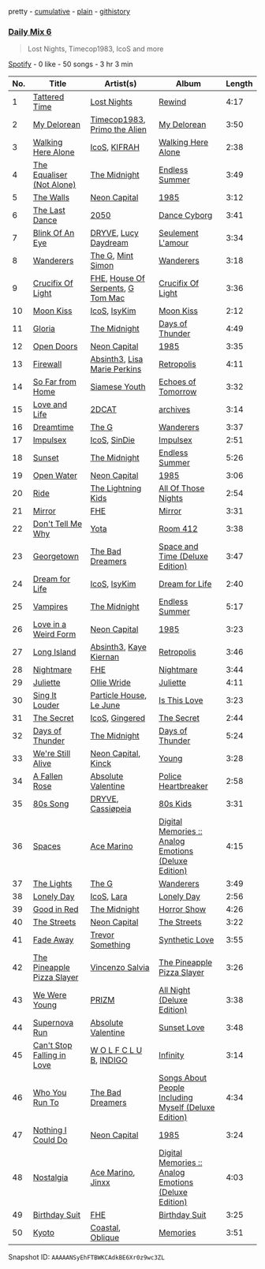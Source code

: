 pretty - [cumulative](/playlists/cumulative/37i9dQZF1E37DfB9BO9G7y.md) - [plain](/playlists/plain/37i9dQZF1E37DfB9BO9G7y) - [githistory](https://github.githistory.xyz/mdn522/spotify-playlist-archive/blob/main/playlists/plain/37i9dQZF1E37DfB9BO9G7y)

### [Daily Mix 6](https://open.spotify.com/playlist/37i9dQZF1E37DfB9BO9G7y)

> Lost Nights, Timecop1983, IcoS and more

[Spotify](https://open.spotify.com/user/spotify) - 0 like - 50 songs - 3 hr 3 min

| No. | Title | Artist(s) | Album | Length |
|---|---|---|---|---|
| 1 | [Tattered Time](https://open.spotify.com/track/3Jq8E5j4RFEBW4nD5N03SC) | [Lost Nights](https://open.spotify.com/artist/2GcwyeNNWcsofm42pOXvAT) | [Rewind](https://open.spotify.com/album/0w69w80dr4pNgM0zMDhpAk) | 4:17 |
| 2 | [My Delorean](https://open.spotify.com/track/0m6tkHFv0IqDBaeaGPe8nB) | [Timecop1983](https://open.spotify.com/artist/6zrgIu0skCCFS7Ke9xOj1r), [Primo the Alien](https://open.spotify.com/artist/7o6eNB8kc6HQbWbtOqrCfO) | [My Delorean](https://open.spotify.com/album/2v6zRNwsxsJnRn6YB9itWk) | 3:50 |
| 3 | [Walking Here Alone](https://open.spotify.com/track/21xf9xKOrYvH7lM4sDEMIA) | [IcoS](https://open.spotify.com/artist/41GQStG7yqyPqbOKvouab8), [KIFRAH](https://open.spotify.com/artist/4cgkEE7h8ZeA8QEkFi81Ci) | [Walking Here Alone](https://open.spotify.com/album/5doK5zgVL5M1hMXkfiHSEw) | 2:38 |
| 4 | [The Equaliser \(Not Alone\)](https://open.spotify.com/track/4tXSYvu77bFRRXmQailX3f) | [The Midnight](https://open.spotify.com/artist/2NFrAuh8RQdQoS7iYFbckw) | [Endless Summer](https://open.spotify.com/album/0ZbnBDVUkpegVOfgPFr1wr) | 3:49 |
| 5 | [The Walls](https://open.spotify.com/track/2N5I0ZGwlNZQfeK3436bnq) | [Neon Capital](https://open.spotify.com/artist/7oat0qyfHf6VP8SnMwSN0J) | [1985](https://open.spotify.com/album/1XwgfPzzkiFkDa7YtfbXhV) | 3:12 |
| 6 | [The Last Dance](https://open.spotify.com/track/6DeH9Yp2cze7zefvCwCUKn) | [2050](https://open.spotify.com/artist/1JZha1nEjMXgP7lwQPe7dY) | [Dance Cyborg](https://open.spotify.com/album/3r7O4yhpYmG5CQoHfhXwFK) | 3:41 |
| 7 | [Blink Of An Eye](https://open.spotify.com/track/3u0e0Q1QuAV8BLSXU6QyJR) | [DRYVE](https://open.spotify.com/artist/56Adjcmdh6qICMhFUOuPER), [Lucy Daydream](https://open.spotify.com/artist/0RQEMnWcCrVW4vkPFbAVsg) | [Seulement L'amour](https://open.spotify.com/album/4iazGUmWUolXNizuTWPLOg) | 3:34 |
| 8 | [Wanderers](https://open.spotify.com/track/3ZmNtoa1me9KilDTlcvwNq) | [The G](https://open.spotify.com/artist/6efaB8Z4oqKHAdrdf578jJ), [Mint Simon](https://open.spotify.com/artist/6CEtNCfXfEPpei0YBb0ZCh) | [Wanderers](https://open.spotify.com/album/77CsoFgj7Zu0bPwiKKv3pa) | 3:18 |
| 9 | [Crucifix Of Light](https://open.spotify.com/track/116u6JYJen3C5NmPDKTTUo) | [FHE](https://open.spotify.com/artist/343NN0x0NpJGNjwB52gJ5J), [House Of Serpents](https://open.spotify.com/artist/2OEyrT84yZKublGo1Ct8UI), [G Tom Mac](https://open.spotify.com/artist/0LmQJh7Klaxw546zRVaAMC) | [Crucifix Of Light](https://open.spotify.com/album/02mKSMIUzkpu7fswqR9QLq) | 3:36 |
| 10 | [Moon Kiss](https://open.spotify.com/track/0cTAWy8cAzSDFM4BueQfht) | [IcoS](https://open.spotify.com/artist/41GQStG7yqyPqbOKvouab8), [IsyKim](https://open.spotify.com/artist/40m3SDHuIJJMh0iHJ2ywVs) | [Moon Kiss](https://open.spotify.com/album/3VIxKaNLV1MPlsDQ8eYOfQ) | 2:12 |
| 11 | [Gloria](https://open.spotify.com/track/6wDOhiIwYDQvvn2ozXYeC0) | [The Midnight](https://open.spotify.com/artist/2NFrAuh8RQdQoS7iYFbckw) | [Days of Thunder](https://open.spotify.com/album/4W76YA2i0qSPFKIGG6rA6a) | 4:49 |
| 12 | [Open Doors](https://open.spotify.com/track/4IQyJMKk4ewL2kiGi3jhUB) | [Neon Capital](https://open.spotify.com/artist/7oat0qyfHf6VP8SnMwSN0J) | [1985](https://open.spotify.com/album/1XwgfPzzkiFkDa7YtfbXhV) | 3:35 |
| 13 | [Firewall](https://open.spotify.com/track/0lZqONtjkea7wUGONJbbYo) | [Absinth3](https://open.spotify.com/artist/2rP6AMwZCN1E1zl5Rpxftm), [Lisa Marie Perkins](https://open.spotify.com/artist/0VvELCFnlmbHZWuY7KoYRF) | [Retropolis](https://open.spotify.com/album/6ZraDhNRpjPMOexSsLctD3) | 4:11 |
| 14 | [So Far from Home](https://open.spotify.com/track/5fAvWbyvGXzcWZYBkvC5OL) | [Siamese Youth](https://open.spotify.com/artist/4aolnmP2EYl4MsselyDVqw) | [Echoes of Tomorrow](https://open.spotify.com/album/3qCftdUSfzxXbkQTHjpMGu) | 3:32 |
| 15 | [Love and Life](https://open.spotify.com/track/511uiewHEw2UGKEPj7Xxc8) | [2DCAT](https://open.spotify.com/artist/78CkUkpoNpLZbnIOv00M6Q) | [archives](https://open.spotify.com/album/3S3wiI0Gb0FJ9LVdCU8fJx) | 3:14 |
| 16 | [Dreamtime](https://open.spotify.com/track/2LT8KQ37BiPiXe5odDWoZQ) | [The G](https://open.spotify.com/artist/6efaB8Z4oqKHAdrdf578jJ) | [Wanderers](https://open.spotify.com/album/77CsoFgj7Zu0bPwiKKv3pa) | 3:37 |
| 17 | [Impulsex](https://open.spotify.com/track/5D6Waiuy4xj0AxuLmS7NIw) | [IcoS](https://open.spotify.com/artist/41GQStG7yqyPqbOKvouab8), [SinDie](https://open.spotify.com/artist/4EfaL3jkOiurd0hHmCgn7Y) | [Impulsex](https://open.spotify.com/album/72A9R2MplbN0gpUzqq2ubL) | 2:51 |
| 18 | [Sunset](https://open.spotify.com/track/6mB9A9YLbY4jxpKX5EYAnT) | [The Midnight](https://open.spotify.com/artist/2NFrAuh8RQdQoS7iYFbckw) | [Endless Summer](https://open.spotify.com/album/0ZbnBDVUkpegVOfgPFr1wr) | 5:26 |
| 19 | [Open Water](https://open.spotify.com/track/4HV4qiNaFmz7XG9WhDtJwe) | [Neon Capital](https://open.spotify.com/artist/7oat0qyfHf6VP8SnMwSN0J) | [1985](https://open.spotify.com/album/1XwgfPzzkiFkDa7YtfbXhV) | 3:06 |
| 20 | [Ride](https://open.spotify.com/track/46x3Ksb1NunvbFMMB3oqax) | [The Lightning Kids](https://open.spotify.com/artist/5swU5DPjch0LugnGOAmjgD) | [All Of Those Nights](https://open.spotify.com/album/1I4idqFg9UVl8rjL2mx4tU) | 2:54 |
| 21 | [Mirror](https://open.spotify.com/track/2xheooGXUlBMNcJD0pZb4K) | [FHE](https://open.spotify.com/artist/343NN0x0NpJGNjwB52gJ5J) | [Mirror](https://open.spotify.com/album/02IODRqt7vIbWhn5MnuSCg) | 3:31 |
| 22 | [Don't Tell Me Why](https://open.spotify.com/track/3TGuvvLDr9IW2xgoTpWFsZ) | [Yota](https://open.spotify.com/artist/4U3vYFeDgmRT6RETWVgTe0) | [Room 412](https://open.spotify.com/album/664C4hYe1gi36jKgnYHyFp) | 3:38 |
| 23 | [Georgetown](https://open.spotify.com/track/1LJXg27KpKvIWQCo1xGlia) | [The Bad Dreamers](https://open.spotify.com/artist/71Char2jLgXkG97fBjqNNY) | [Space and Time \(Deluxe Edition\)](https://open.spotify.com/album/6kHxPKAWHgv7wVaM2qcKlV) | 3:47 |
| 24 | [Dream for Life](https://open.spotify.com/track/16i3ZwnMwzhPahYjxxkjm3) | [IcoS](https://open.spotify.com/artist/41GQStG7yqyPqbOKvouab8), [IsyKim](https://open.spotify.com/artist/40m3SDHuIJJMh0iHJ2ywVs) | [Dream for Life](https://open.spotify.com/album/4XiD6tbsi6rZjjlJxnk3dG) | 2:40 |
| 25 | [Vampires](https://open.spotify.com/track/5lVsAfvY2ij8A2T6oYdAyt) | [The Midnight](https://open.spotify.com/artist/2NFrAuh8RQdQoS7iYFbckw) | [Endless Summer](https://open.spotify.com/album/0ZbnBDVUkpegVOfgPFr1wr) | 5:17 |
| 26 | [Love in a Weird Form](https://open.spotify.com/track/3xfXZAYBHOE4Lo8pUcPLXh) | [Neon Capital](https://open.spotify.com/artist/7oat0qyfHf6VP8SnMwSN0J) | [1985](https://open.spotify.com/album/1XwgfPzzkiFkDa7YtfbXhV) | 3:23 |
| 27 | [Long Island](https://open.spotify.com/track/1lMjZqCXMgLFCtyW3oYmIY) | [Absinth3](https://open.spotify.com/artist/2rP6AMwZCN1E1zl5Rpxftm), [Kaye Kiernan](https://open.spotify.com/artist/6oqTN3xSzKg4nRiYoEZD7m) | [Retropolis](https://open.spotify.com/album/6ZraDhNRpjPMOexSsLctD3) | 3:46 |
| 28 | [Nightmare](https://open.spotify.com/track/2oTv8RJE2roxl4CsSwOFVA) | [FHE](https://open.spotify.com/artist/343NN0x0NpJGNjwB52gJ5J) | [Nightmare](https://open.spotify.com/album/6EowmB0QnQaCcFAnI0SRmK) | 3:44 |
| 29 | [Juliette](https://open.spotify.com/track/3Qaq3lUUawG3MEWvRcNBcx) | [Ollie Wride](https://open.spotify.com/artist/1anhHn744LbctzF9EHpvea) | [Juliette](https://open.spotify.com/album/5VaCnUX81FIABubwY9Zu4z) | 4:11 |
| 30 | [Sing It Louder](https://open.spotify.com/track/3T3B2VppIHXaYvJneNcTAZ) | [Particle House](https://open.spotify.com/artist/4R2DybM5OIPMBklyGe0ZKS), [Le June](https://open.spotify.com/artist/7j1lSJOJQBRw80bRit36Fs) | [Is This Love](https://open.spotify.com/album/4M178TsmmIbvOeQSFttD51) | 3:23 |
| 31 | [The Secret](https://open.spotify.com/track/4rEBdCJ2U1uVcgx37G9U2z) | [IcoS](https://open.spotify.com/artist/41GQStG7yqyPqbOKvouab8), [Gingered](https://open.spotify.com/artist/5i14DPdn0eV3JQifWD0PpZ) | [The Secret](https://open.spotify.com/album/1cSaYngEub7puXLehMZaWW) | 2:44 |
| 32 | [Days of Thunder](https://open.spotify.com/track/28uitw2AXQQIUHvSJW9qy6) | [The Midnight](https://open.spotify.com/artist/2NFrAuh8RQdQoS7iYFbckw) | [Days of Thunder](https://open.spotify.com/album/4W76YA2i0qSPFKIGG6rA6a) | 5:24 |
| 33 | [We're Still Alive](https://open.spotify.com/track/7mya4wugryq6QhvQyuWfxn) | [Neon Capital](https://open.spotify.com/artist/7oat0qyfHf6VP8SnMwSN0J), [Kinck](https://open.spotify.com/artist/3WIqCpjYUrR2Bt9rFYNaej) | [Young](https://open.spotify.com/album/5N3xdl8DaXXedlMd79ZsNW) | 3:28 |
| 34 | [A Fallen Rose](https://open.spotify.com/track/7vSh7CaPK8CLqJpbrIf6oB) | [Absolute Valentine](https://open.spotify.com/artist/0ntJWEv4bwPUp16SabEbKM) | [Police Heartbreaker](https://open.spotify.com/album/01mkMMyGns25JZqy5AbUCP) | 2:58 |
| 35 | [80s Song](https://open.spotify.com/track/4leBfOVOw4JYyRM0gadbiT) | [DRYVE](https://open.spotify.com/artist/56Adjcmdh6qICMhFUOuPER), [Cassiøpeia](https://open.spotify.com/artist/5CFPBKGpWF6x5Y4HfRXR4S) | [80s Kids](https://open.spotify.com/album/7FAb4CwRzKnS6u307A9L2k) | 3:31 |
| 36 | [Spaces](https://open.spotify.com/track/7D77aQsGnJONF3zEpAoqKQ) | [Ace Marino](https://open.spotify.com/artist/3nbnvRGvveekypJ0FJ3RPb) | [Digital Memories :: Analog Emotions \(Deluxe Edition\)](https://open.spotify.com/album/5Tn0U3lIgjvBJPurMikbI7) | 4:15 |
| 37 | [The Lights](https://open.spotify.com/track/4q8pqeaJhBdXUiEfnQBwYX) | [The G](https://open.spotify.com/artist/6efaB8Z4oqKHAdrdf578jJ) | [Wanderers](https://open.spotify.com/album/77CsoFgj7Zu0bPwiKKv3pa) | 3:49 |
| 38 | [Lonely Day](https://open.spotify.com/track/1XinEvT0MeHJFezyGaxYr8) | [IcoS](https://open.spotify.com/artist/41GQStG7yqyPqbOKvouab8), [Lara](https://open.spotify.com/artist/1ho5agioirjUoIqa69feqe) | [Lonely Day](https://open.spotify.com/album/45eQ6AxWyU5dsvntWFOUtx) | 2:56 |
| 39 | [Good in Red](https://open.spotify.com/track/7vgyWdCWEZ3cCCjza0jYjY) | [The Midnight](https://open.spotify.com/artist/2NFrAuh8RQdQoS7iYFbckw) | [Horror Show](https://open.spotify.com/album/2Qse49swFybD2LtrWM5kTq) | 4:26 |
| 40 | [The Streets](https://open.spotify.com/track/2oJCjuXXdgnbvnOE5w6lqW) | [Neon Capital](https://open.spotify.com/artist/7oat0qyfHf6VP8SnMwSN0J) | [The Streets](https://open.spotify.com/album/74rpA1HuNg4n3Oai8tD1dg) | 3:22 |
| 41 | [Fade Away](https://open.spotify.com/track/3Vit46aYIz4uq4HlfCoiX1) | [Trevor Something](https://open.spotify.com/artist/6bWylzDlsTfR8khADRQJfd) | [Synthetic Love](https://open.spotify.com/album/5CAMb9tcfQPiLH0e4tqIE3) | 3:55 |
| 42 | [The Pineapple Pizza Slayer](https://open.spotify.com/track/5wHVpskj1ztzsxnmAlIain) | [Vincenzo Salvia](https://open.spotify.com/artist/0B1OIGHmTqq2gEn4IMaEci) | [The Pineapple Pizza Slayer](https://open.spotify.com/album/3rIlwTSnto12frEpt3LjJ3) | 3:26 |
| 43 | [We Were Young](https://open.spotify.com/track/0WkVBNfptu21IW0ubJZLLY) | [PRIZM](https://open.spotify.com/artist/0elWefATNt1GKkpPX2L5bo) | [All Night \(Deluxe Edition\)](https://open.spotify.com/album/10XsGcPLT5yXbGQEpziLOR) | 3:38 |
| 44 | [Supernova Run](https://open.spotify.com/track/4b31qOLPPzxvBNEYONwEJv) | [Absolute Valentine](https://open.spotify.com/artist/0ntJWEv4bwPUp16SabEbKM) | [Sunset Love](https://open.spotify.com/album/52A45BJtKpgj2hP7TFySR7) | 3:48 |
| 45 | [Can't Stop Falling in Love](https://open.spotify.com/track/7If0Y9si7R6TQWRUa96m1S) | [W O L F C L U B](https://open.spotify.com/artist/4dCDYKtFTMnKCI9PvEwMQX), [INDIGO](https://open.spotify.com/artist/4wmPTgjgiy9LORtWlKAFCb) | [Infinity](https://open.spotify.com/album/4ZZvoPh5Qk1ynqclUbl8G4) | 3:14 |
| 46 | [Who You Run To](https://open.spotify.com/track/7gJyqHkm6sCcagFvyat3zC) | [The Bad Dreamers](https://open.spotify.com/artist/71Char2jLgXkG97fBjqNNY) | [Songs About People Including Myself \(Deluxe Edition\)](https://open.spotify.com/album/6fobonORNgQ7qPTGdCOkEC) | 4:34 |
| 47 | [Nothing I Could Do](https://open.spotify.com/track/1QEzx7kL1Y201EK1bKtY4i) | [Neon Capital](https://open.spotify.com/artist/7oat0qyfHf6VP8SnMwSN0J) | [1985](https://open.spotify.com/album/1XwgfPzzkiFkDa7YtfbXhV) | 3:24 |
| 48 | [Nostalgia](https://open.spotify.com/track/04BeDTkosBN0JlCfImmSXU) | [Ace Marino](https://open.spotify.com/artist/3nbnvRGvveekypJ0FJ3RPb), [Jinxx](https://open.spotify.com/artist/50QVpAa3qI8QLnqWzxflP3) | [Digital Memories :: Analog Emotions \(Deluxe Edition\)](https://open.spotify.com/album/5Tn0U3lIgjvBJPurMikbI7) | 4:03 |
| 49 | [Birthday Suit](https://open.spotify.com/track/6u2h6yY7w138HCznxdNPLB) | [FHE](https://open.spotify.com/artist/343NN0x0NpJGNjwB52gJ5J) | [Birthday Suit](https://open.spotify.com/album/2yxG2iiP38fAsUlWNioEgJ) | 3:25 |
| 50 | [Kyoto](https://open.spotify.com/track/0OF2bvqAIrLIhUltjjkWUV) | [Coastal](https://open.spotify.com/artist/7umjsMPsEt1MD3xXIVzZYw), [Oblique](https://open.spotify.com/artist/4MpqCI0OBdO3g5kM9jbsOX) | [Memories](https://open.spotify.com/album/2giD891CtfBXRWjOnebbrt) | 3:51 |

Snapshot ID: `AAAAANSyEhFTBWKCAdkBE6Xr0z9wc3ZL`
